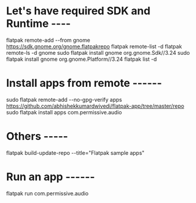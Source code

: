 # Let's have required SDK and Runtime ----

flatpak remote-add --from gnome https://sdk.gnome.org/gnome.flatpakrepo
flatpak remote-list -d
flatpak remote-ls -d gnome
sudo flatpak install gnome org.gnome.Sdk//3.24
sudo flatpak install gnome org.gnome.Platform//3.24
flatpak list -d

# Install apps from remote ------ 
sudo flatpak remote-add --no-gpg-verify apps https://github.com/abhishekkumardwivedi/flatpak-app/tree/master/repo
sudo flatpak install apps com.permissive.audio

# Others -----
flatpak build-update-repo --title="Flatpak sample apps"

# Run an app ------
flatpak run com.permissive.audio
